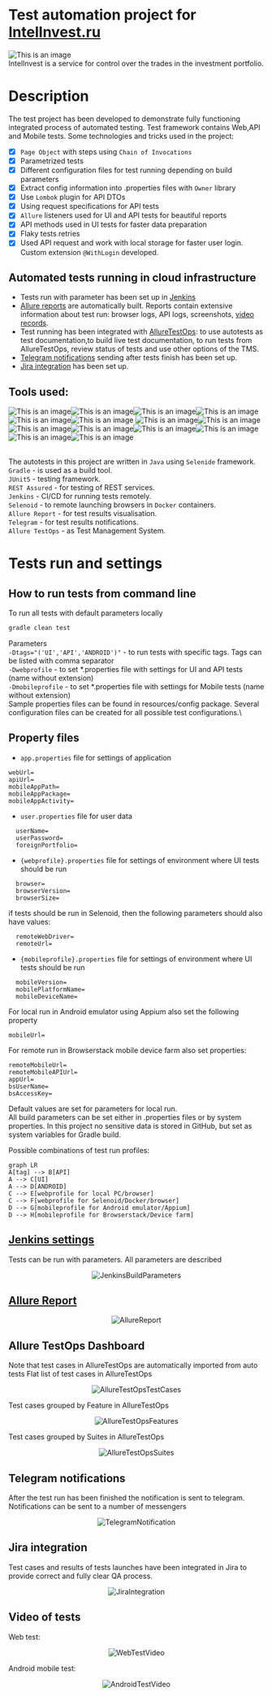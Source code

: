 # Test automation project for [IntelInvest.ru](https://intelinvest.ru)
![This is an image](/readmeresources/icons/index_logo.png)\
IntelInvest is a service for control over the trades in the investment portfolio. 

# <a name="Description">Description</a>

The test project has been developed to demonstrate fully functioning integrated process of automated testing.
Test framework contains Web,API and Mobile tests.
Some technologies and tricks used in the project:

- [x] `Page Object` with steps using `Chain of Invocations`
- [x] Parametrized tests
- [x] Different configuration files for test running depending on build parameters
- [x] Extract config information into .properties files with `Owner` library
- [x] Use `Lombok` plugin for API DTOs
- [x] Using request specifications for API tests
- [x] `Allure` listeners used for UI and API tests for beautiful reports
- [x] API methods used in UI tests for faster data preparation
- [x] Flaky tests retries
- [x] Used API request and work with local storage for faster user login.
  Custom extension `@WithLogin` developed.

## <a>Automated tests running in cloud infrastructure</a>
- Tests run with parameter has been set up in [Jenkins](#HowToRunInJenkins)
- [Allure reports](#Allure) are automatically built. Reports contain extensive information about test run:
  browser logs, API logs, screenshots, [video records](#Video).
- Test running has been integrated with [AllureTestOps](#AllureTestOps): to use autotests as test documentation,to build live test documentation,
  to run tests from AllureTestOps, review status of tests and use other options of the TMS.
- [Telegram notifications](#TelegramNotifications) sending after tests finish has been set up.
- [Jira integration](#Jira) has been set up.

## Tools used:
![This is an image](/readmeresources/icons/Java.png)![This is an image](/readmeresources/icons/Gradle.png)![This is an image](/readmeresources/icons/Intelij_IDEA.png)![This is an image](/readmeresources/icons/Selenide.png)![This is an image](/readmeresources/icons/Rest-Assured.png)![This is an image](/readmeresources/icons/appium.png) ![This is an image](/readmeresources/icons/androidstudio.png)![This is an image](/readmeresources/icons/Selenoid.png)![This is an image](/readmeresources/icons/JUnit5.png)![This is an image](/readmeresources/icons/Jenkins.png)![This is an image](/readmeresources/icons/Allure_Report.png)![This is an image](/readmeresources/icons/AllureTestOps.png)![This is an image](/readmeresources/icons/Telegram.png)![This is an image](/readmeresources/icons/Jira.png)</br></br>

The autotests in this project are written in `Java` using `Selenide` framework.\
`Gradle` - is used as a build tool.  \
`JUnit5` - testing framework.\
`REST Assured` - for testing of REST services.\
`Jenkins` - CI/CD for running tests remotely.\
`Selenoid` - to remote launching browsers in `Docker` containers.\
`Allure Report` - for test results visualisation.\
`Telegram` - for test results notifications.\
`Allure TestOps` - as Test Management System.

# <a name="HowToRun">Tests run and settings</a>

## <a name="HowToRunCommandLine">How to run tests from command line</a>
To run all tests with default parameters locally
```bash
gradle clean test
```

Parameters\
`-Dtags="('UI','API','ANDROID')"` - to run tests with specific tags. Tags can be listed with comma separator\
`-Dwebprofile` - to set *.properties file with settings for UI and API tests (name without extension)\
`-Dmobileprofile` - to set *.properties file with settings for Mobile tests (name without extension)\
Sample properties files can be found in resources/config package. Several configuration files can be created for all 
possible test configurations.\

## <a name="PropertyFiles">Property files</a>

- `app.properties` file for settings of application
```properties
webUrl=
apiUrl=
mobileAppPath=
mobileAppPackage=
mobileAppActivity=
```
- `user.properties` file for user data
```properties
  userName=
  userPassword=
  foreignPortfolio=
```
- `{webprofile}.properties` file for settings of environment where UI tests should be run
```properties
  browser=
  browserVersion= 
  browserSize= 
```
if tests should be run in Selenoid, then the following parameters should also have values:
```properties
  remoteWebDriver= 
  remoteUrl=
```
- `{mobileprofile}.properties` file for settings of environment where UI tests should be run
```properties
  mobileVersion=
  mobilePlatformName=
  mobileDeviceName=
```
For local run in Android emulator using Appium also set the following property
```properties
mobileUrl=
```
For remote run in Browserstack mobile device farm also set properties:
```properties
remoteMobileUrl=
remoteMobileAPIUrl=
appUrl=
bsUserName=
bsAccessKey=
```
Default values are set for parameters for local run.\
All build parameters can be set either in .properties files or by system properties. In this project no sensitive data is stored in GitHub, but set as 
system variables for Gradle build.

Possible combinations of test run profiles:
```mermaid
graph LR
A[tag] --> B[API]
A --> C[UI]
A --> D[ANDROID]
C --> E[webprofile for local PC/browser]
C --> F[webprofile for Selenoid/Docker/browser]
D --> G[mobileprofile for Android emulator/Appium]
D --> H[mobileprofile for Browserstack/Device farm]
```

## <a name="HowToRunInJenkins" href="https://jenkins.autotests.cloud/job/C19_barvinok61_diplom_project/">Jenkins settings</a>
Tests can be run with parameters. All parameters are described
<p  align="center">
<img src="readmeresources/screenshots/Jenkins_screen_parameters.png" alt="JenkinsBuildParameters">
</p>

## <a name="Allure" href="https://jenkins.autotests.cloud/job/C19_barvinok61_diplom_project/67/allure/">Allure Report</a>
<p  align="center">
<img src="readmeresources/screenshots/Allure_Report_Summary.png" alt="AllureReport">
</p>

## <a name="AllureTestOps">Allure TestOps Dashboard</a>
Note that test cases in AllureTestOps are automatically imported from auto tests
Flat list of test cases in AllureTestOps
<p  align="center">
<img src="readmeresources/screenshots/ATO_testcases.png" alt="AllureTestOpsTestCases">
</p>

Test cases grouped by Feature in AllureTestOps
<p  align="center">
<img src="readmeresources/screenshots/ATO_features.png" alt="AllureTestOpsFeatures">
</p>

Test cases grouped by Suites in AllureTestOps
<p  align="center">
<img src="readmeresources/screenshots/ATO_testsuites.png" alt="AllureTestOpsSuites">
</p>

## <a name="TelegramNotifications">Telegram notifications</a>
After the test run has been finished the notification is sent to telegram. Notifications can be sent to a number of messengers
<p  align="center">
<img src="readmeresources/screenshots/telegram_notification.png" alt="TelegramNotification" >
</p>


## <a name="Jira">Jira integration</a>
Test cases and results of tests launches have been integrated in Jira to provide correct and fully clear QA process.
<p  align="center">
<img src="readmeresources/screenshots/screenshots/Jira_integration.png" alt="JiraIntegration" >
</p>


## <a name="Video">Video of tests</a>
Web test:
<p align="center">
  <img src="readmeresources/video/video_selenoid.gif" alt="WebTestVideo">
</p>

Android mobile test:
<p align="center">
  <img src="readmeresources/video/video_browserstack.gif" alt="AndroidTestVideo">
</p>
